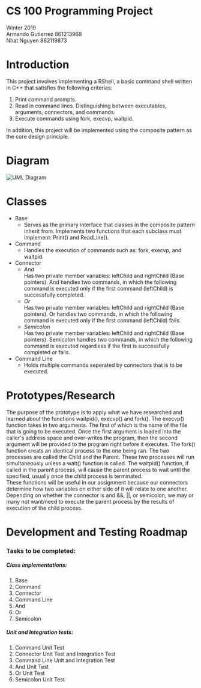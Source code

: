 # CS 100 Programming Project
Winter 2019\
Armando Gutierrez 861213968\
Nhat Nguyen 862119873

# Introduction
This project involves implementing a RShell, a basic command shell written in C++ that satisfies the following criterias: 
1. Print command prompts.
2. Read in command lines. Distinguishing between executables, arguments, connectors, and commands.
3. Execute commands using fork, execvp, waitpid.

In addition, this project will be implemented using the composite pattern as the core design principle.

# Diagram
![UML Diagram](https://github.com/cs100/assignment-cs_100_aa_assignment_2/blob/master/Images/Assignment_1_UML.jpeg?raw=true)

# Classes
* Base
  * Serves as the primary interface that classes in the composite pattern inherit from. Implements two functions that each subclass must implement: Print() and ReadLine().
* Command
  * Handles the execution of commands such as: fork, execvp, and waitpid.
* Connector
  * *And*\
Has two private member variables: leftChild and rightChild (Base pointers). And handles two commands, in which the following command is executed only if the first command (leftChild) is successfully completed.
  * *Or*\
Has two private member variables: leftChild and rightChild (Base pointers). Or handles two commands, in which the following command is executed only if the first command (leftChild) fails.
  * *Semicolon*\
Has two private member variables: leftChild and rightChild (Base pointers). Semicolon handles two commands, in which the following command is executed regardless if the first is successfully completed or fails.
* Command Line
  * Holds multiple commands seperated by connectors that is to be executed.
# Prototypes/Research
The purpose of the prototype is to apply what we have researched and learned about the functions waitpid(), execvp() and fork(). The execvp() function takes in two arguments. The first of which is the name of the file that is going to be executed. Once the first argument is loaded into the caller's address space and over-writes the program, then the second argument will be provided to the program right before it executes. The fork() function creats an identical process to the one being ran. The two processes are called the Child and the Parent. These two processes will run simultaneously unless a wait() function is called. The waitpid() function, if called in the parent process, will cause the parent process to wait until the specified, usually once the child process is terminated. \
These functions will be useful in our assignment because our connectors determine how two variables on either side of it will relate to one another. Depending on whether the connector is and &&, ||, or semicolon, we may or many not want/need to execute the parent process by the results of execution of the child process.

# Development and Testing Roadmap
### Tasks to be completed:
##### Class implementations:
1. Base
2. Command
3. Connector
4. Command Line
5. And
6. Or
7. Semicolon
##### Unit and Integration tests:
1. Command Unit Test
2. Connector Unit Test and Integration Test
3. Command Line Unit and Integration Test
4. And Unit Test
5. Or Unit Test
6. Semicolon Unit Test

